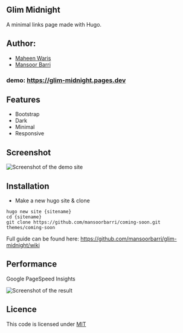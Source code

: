 ## Glim Midnight

A minimal links page made with Hugo.

## Author:

- [Maheen Waris](https://maheenwaris.com)
- [Mansoor Barri](https://mansoorbarri.com)

### demo: https://glim-midnight.pages.dev

## Features

- Bootstrap
- Dark
- Minimal
- Responsive

## Screenshot

![Screenshot of the demo site](https://raw.githubusercontent.com/mansoorbarri/glim-midnight/main/images/screenshot.png)

## Installation
- Make a new hugo site & clone
```
hugo new site {sitename}
cd {sitename}
git clone https://github.com/mansoorbarri/coming-soon.git themes/coming-soon
```

Full guide can be found here: https://github.com/mansoorbarri/glim-midnight/wiki

## Performance

Google PageSpeed Insights

![Screenshot of the result](https://raw.githubusercontent.com/mansoorbarri/glim-midnight/main/images/pagespeed.png)

## Licence

This code is licensed under [MIT](https://github.com/mansoorbarri/glim-midnight/blob/main/LICENCE)
